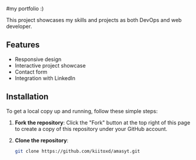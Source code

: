 #my portfolio :)

This project showcases my skills and projects as both DevOps and web developer.

## Features
- Responsive design
- Interactive project showcase
- Contact form
- Integration with LinkedIn

## Installation

To get a local copy up and running, follow these simple steps:

1. **Fork the repository**:
   Click the "Fork" button at the top right of this page to create a copy of this repository under your GitHub account.

2. **Clone the repository**:
   ```sh
   git clone https://github.com/kiitoxd/amasyt.git

   
